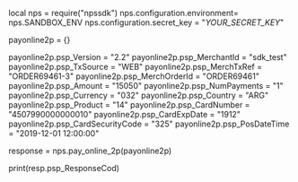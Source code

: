 local nps = require("npssdk")
nps.configuration.environment= nps.SANDBOX_ENV
nps.configuration.secret_key = "_YOUR_SECRET_KEY_"


payonline2p = {}

payonline2p.psp_Version = "2.2"
payonline2p.psp_MerchantId = "sdk_test"
payonline2p.psp_TxSource = "WEB"
payonline2p.psp_MerchTxRef = "ORDER69461-3"
payonline2p.psp_MerchOrderId = "ORDER69461"
payonline2p.psp_Amount = "15050"
payonline2p.psp_NumPayments = "1"
payonline2p.psp_Currency = "032"
payonline2p.psp_Country = "ARG"
payonline2p.psp_Product = "14"
payonline2p.psp_CardNumber = "4507990000000010"
payonline2p.psp_CardExpDate = "1912"
payonline2p.psp_CardSecurityCode = "325"
payonline2p.psp_PosDateTime = "2019-12-01 12:00:00"

response = nps.pay_online_2p(payonline2p)

print(resp.psp_ResponseCod)
